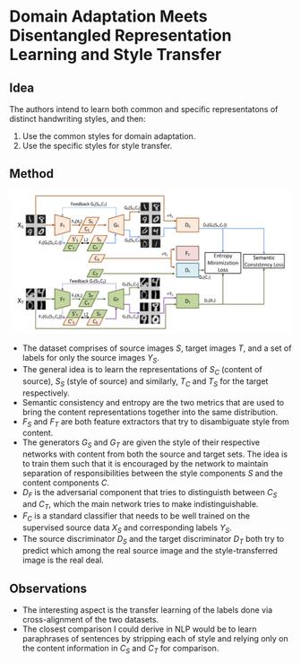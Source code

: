 
#  Domain Adaptation Meets Disentangled Representation Learning and Style Transfer

## Idea

The authors intend to learn both common and specific representatons of distinct handwriting styles, and then:
1. Use the common styles for domain adaptation.
2. Use the specific styles for style transfer.

## Method

![Architecture](images/domain-adaptation-meets-disentangled-representation-learning-and-style-transfer-1.png)

* The dataset comprises of source images $S$, target images $T$, and a set of labels for only the source images $Y_S$.
* The general idea is to learn the representations of $S_C$ (content of source), $S_S$ (style of source) and similarly, $T_C$ and $T_S$ for the target respectively.
* Semantic consistency and entropy are the two metrics that are used to bring the content representations together into the same distribution.
* $F_S$ and $F_T$ are both feature extractors that try to disambiguate style from content.
* The generators $G_S$ and $G_T$ are given the style of their respective networks with content from both the source and target sets. The idea is to train them such that it is encouraged by the network to maintain separation of responsibilities between the style components $S$ and the content components $C$.
* $D_F$ is the adversarial component that tries to distinguisth between $C_S$ and $C_T$, which the main network tries to make indistinguishable.
* $F_C$ is a standard classifier that needs to be well trained on the supervised source data $X_S$ and corresponding labels $Y_S$.
* The source discriminator $D_S$ and the target discriminator $D_T$ both try to predict which among the real source image and the style-transferred image is the real deal.

## Observations

* The interesting aspect is the transfer learning of the labels done via cross-alignment of the two datasets.
* The closest comparison I could derive in NLP would be to learn paraphrases of sentences by stripping each of style and relying only on the content information in $C_S$ and $C_T$ for comparison.
